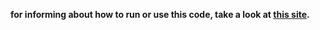 **for informing about how to run or use this code, take a look at [this site](https://nextjs.org/learn/basics/deploying-nextjs-app).**